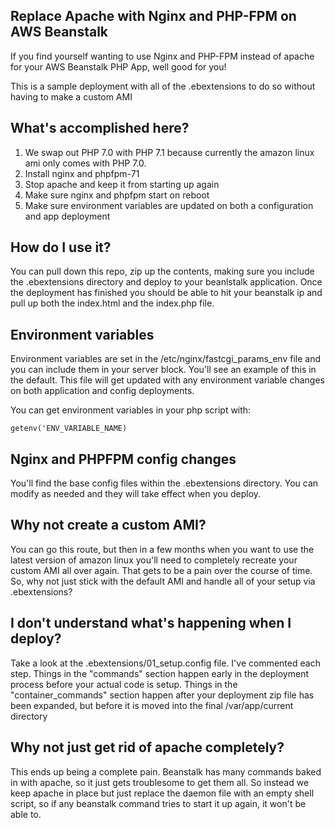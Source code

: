 ## Replace Apache with Nginx and PHP-FPM on AWS Beanstalk

If you find yourself wanting to use Nginx and PHP-FPM instead of apache for your AWS Beanstalk PHP App, well good for you!

This is a sample deployment with all of the .ebextensions to do so without having to make a custom AMI

## What's accomplished here?

1. We swap out PHP 7.0 with PHP 7.1 because currently the amazon linux ami only comes with PHP 7.0.
2. Install nginx and phpfpm-71
3. Stop apache and keep it from starting up again
4. Make sure nginx and phpfpm start on reboot
5. Make sure environment variables are updated on both a configuration and app deployment

## How do I use it?

You can pull down this repo, zip up the contents, making sure you include the .ebextensions directory and deploy to your
beanlstalk application.   Once the deployment has finished you should be able to hit your beanstalk ip and pull up both
the index.html and the index.php file.

## Environment variables
Environment variables are set in the /etc/nginx/fastcgi_params_env file and you can include them in your server block.
You'll see an example of this in the default.   This file will get updated with any environment variable changes on both
application and config deployments.

You can get environment variables in your php script with:

`getenv('ENV_VARIABLE_NAME)`

## Nginx and PHPFPM config changes

You'll find the base config files within the .ebextensions directory.   You can modify as needed and they will take effect
when you deploy.

## Why not create a custom AMI?

You can go this route, but then in a few months when you want to use the latest version of amazon linux you'll need to
completely recreate your custom AMI all over again.  That gets to be a pain over the course of time.   So, why not just
stick with the default AMI and handle all of your setup via .ebextensions?

## I don't understand what's happening when I deploy?

Take a look at the .ebextensions/01_setup.config file.   I've commented each step.   Things in the "commands" section
happen early in the deployment process before your actual code is setup.    Things in the "container_commands" section
happen after your deployment zip file has been expanded, but before it is moved into the final /var/app/current directory

## Why not just get rid of apache completely?
This ends up being a complete pain.   Beanstalk has many commands baked in with apache, so it just gets troublesome to
get them all.    So instead we keep apache in place but just replace the daemon file with an empty shell script, so if any
beanstalk command tries to start it up again, it won't be able to.

